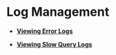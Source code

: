 # Log Management<a name="en-us_topic_0044703885"></a>

-   **[Viewing Error Logs](viewing-error-logs.md)**  

-   **[Viewing Slow Query Logs](viewing-slow-query-logs.md)**  


